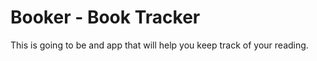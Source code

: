 # Booker - Book Tracker

This is going to be and app that will help you keep track of your reading.
